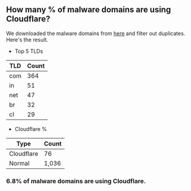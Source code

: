 ## How many % of malware domains are using Cloudflare?


We downloaded the malware domains from [here](https://urlhaus.abuse.ch) and filter out duplicates.
Here's the result.


[//]: # (start replacement)


- Top 5 TLDs

| TLD | Count |
| --- | --- |
| com | 364 |
| in | 51 |
| net | 47 |
| br | 32 |
| cl | 29 |


- Cloudflare %

| Type | Count |
| --- | --- |
| Cloudflare | 76 |
| Normal | 1,036 |


### 6.8% of malware domains are using Cloudflare.